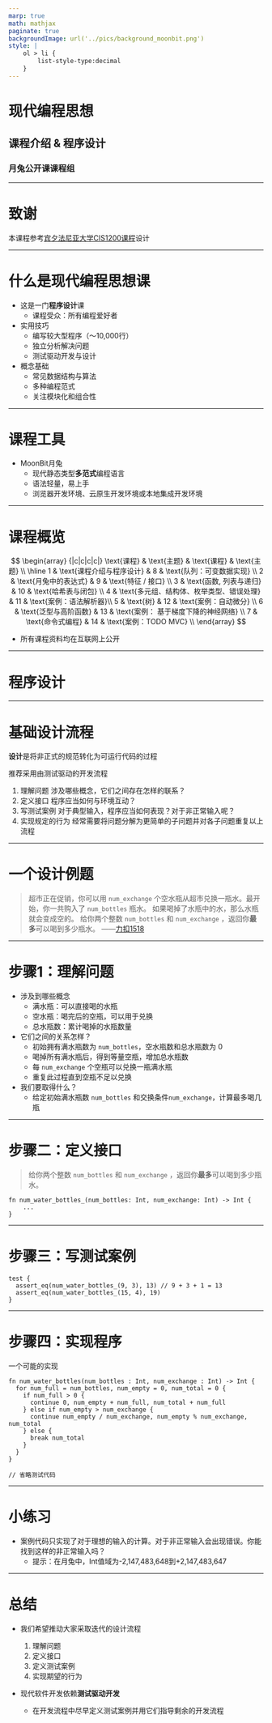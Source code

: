 ```yaml
---
marp: true
math: mathjax
paginate: true
backgroundImage: url('../pics/background_moonbit.png')
style: |
    ol > li {
        list-style-type:decimal
    }
---
```


# 现代编程思想

## 课程介绍 & 程序设计

### 月兔公开课课程组

---

# 致谢

本课程参考[宾夕法尼亚大学CIS1200课程](https://www.seas.upenn.edu/~cis120/current/)设计

---

# 什么是**现代编程思想课**

- 这是一门**程序设计**课
    - 课程受众：所有编程爱好者
- 实用技巧
    - 编写较大型程序（～10,000行）
    - 独立分析解决问题
    - 测试驱动开发与设计
- 概念基础
    - 常见数据结构与算法
    - 多种编程范式
    - 关注模块化和组合性
    
---

# 课程工具
- MoonBit月兔
    - 现代静态类型**多范式**编程语言
    - 语法轻量，易上手
    - 浏览器开发环境、云原生开发环境或本地集成开发环境

---
# 课程概览

$$
\begin{array} {|c|c|c|c|}
 \text{课程} & \text{主题} & \text{课程} & \text{主题} \\
 \hline
 1 & \text{课程介绍与程序设计} &  8 & \text{队列：可变数据实现} \\
 2 & \text{月兔中的表达式} & 9 & \text{特征 / 接口} \\
 3 & \text{函数, 列表与递归} & 10 & \text{哈希表与闭包} \\
 4 & \text{多元组、结构体、枚举类型、错误处理} & 11 & \text{案例：语法解析器}\\
 5 & \text{树} & 12 & \text{案例：自动微分} \\
 6 & \text{泛型与高阶函数} & 13 & \text{案例： 基于梯度下降的神经网络} \\
 7 & \text{命令式编程} & 14 & \text{案例：TODO MVC} \\
\end{array}
$$

- 所有课程资料均在互联网上公开


--- 
# 程序设计

---
# 基础设计流程
**设计**是将非正式的规范转化为可运行代码的过程

推荐采用由测试驱动的开发流程

1. 理解问题
    涉及哪些概念，它们之间存在怎样的联系？
2. 定义接口
    程序应当如何与环境互动？
3. 写测试案例
    对于典型输入，程序应当如何表现？对于非正常输入呢？
4. 实现规定的行为
    经常需要将问题分解为更简单的子问题并对各子问题重复以上流程
---
# 一个设计例题

> 超市正在促销，你可以用 `num_exchange` 个空水瓶从超市兑换一瓶水。最开始，你一共购入了 `num_bottles` 瓶水。
> 如果喝掉了水瓶中的水，那么水瓶就会变成空的。
> 给你两个整数 `num_bottles` 和 `num_exchange` ，返回你**最多**可以喝到多少瓶水。
> ——[力扣1518](https://leetcode.cn/problems/water-bottles/)

---

# 步骤1：理解问题

- 涉及到哪些概念
    - 满水瓶：可以直接喝的水瓶
    - 空水瓶：喝完后的空瓶，可以用于兑换
    - 总水瓶数：累计喝掉的水瓶数量
- 它们之间的关系怎样？
    - 初始拥有满水瓶数为 `num_bottles`，空水瓶数和总水瓶数为 0
    - 喝掉所有满水瓶后，得到等量空瓶，增加总水瓶数
    - 每 `num_exchange` 个空瓶可以兑换一瓶满水瓶
    - 重复此过程直到空瓶不足以兑换
- 我们要取得什么？
    - 给定初始满水瓶数 `num_bottles` 和交换条件`num_exchange`，计算最多喝几瓶
---

# 步骤二：定义接口

> 给你两个整数 `num_bottles` 和 `num_exchange` ，返回你**最多**可以喝到多少瓶水。

```moonbit
fn num_water_bottles_(num_bottles: Int, num_exchange: Int) -> Int {
    ...
}
```

---

# 步骤三：写测试案例

```moonbit
test {
  assert_eq(num_water_bottles_(9, 3), 13) // 9 + 3 + 1 = 13
  assert_eq(num_water_bottles_(15, 4), 19)
}
```

---

# 步骤四：实现程序

一个可能的实现

```moonbit
fn num_water_bottles(num_bottles : Int, num_exchange : Int) -> Int {
  for num_full = num_bottles, num_empty = 0, num_total = 0 {
    if num_full > 0 {
      continue 0, num_empty + num_full, num_total + num_full
    } else if num_empty > num_exchange {
      continue num_empty / num_exchange, num_empty % num_exchange, num_total
    } else {
      break num_total
    }
  }
}

// 省略测试代码
```

---

# 小练习

- 案例代码只实现了对于理想的输入的计算。对于非正常输入会出现错误。你能找到这样的非正常输入吗？
    - 提示：在月兔中，Int值域为-2,147,483,648到+2,147,483,647

---

# 总结

- 我们希望推动大家采取迭代的设计流程
    1. 理解问题
    2. 定义接口
    3. 定义测试案例
    4. 实现期望的行为

- 现代软件开发依赖**测试驱动开发**
    - 在开发流程中尽早定义测试案例并用它们指导剩余的开发流程
